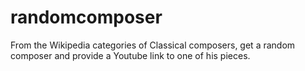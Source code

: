 # randomcomposer
From the Wikipedia categories of Classical composers, get a random composer and provide a Youtube link to one of his pieces.
